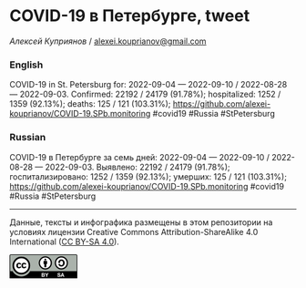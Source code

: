 COVID-19 в Петербурге, tweet
============================

*Алексей Куприянов* /
<a href="mailto:alexei.kouprianov@gmail.com" class="email">alexei.kouprianov@gmail.com</a>

### English

COVID-19 in St. Petersburg for: 2022-09-04 — 2022-09-10 / 2022-08-28 —
2022-09-03. Сonfirmed: 22192 / 24179 (91.78%); hospitalized: 1252 / 1359
(92.13%); deaths: 125 / 121 (103.31%);
<a href="https://github.com/alexei-kouprianov/COVID-19.SPb.monitoring" class="uri">https://github.com/alexei-kouprianov/COVID-19.SPb.monitoring</a>
\#covid19 \#Russia \#StPetersburg

### Russian

COVID-19 в Петербурге за семь дней: 2022-09-04 — 2022-09-10 / 2022-08-28
— 2022-09-03. Выявлено: 22192 / 24179 (91.78%); госпитализировано: 1252
/ 1359 (92.13%); умерших: 125 / 121 (103.31%);
<a href="https://github.com/alexei-kouprianov/COVID-19.SPb.monitoring" class="uri">https://github.com/alexei-kouprianov/COVID-19.SPb.monitoring</a>
\#covid19 \#Russia \#StPetersburg

------------------------------------------------------------------------

Данные, тексты и инфографика размещены в этом репозитории на условиях
лицензии Creative Commons Attribution-ShareAlike 4.0 International ([CC
BY-SA 4.0](https://creativecommons.org/licenses/by-sa/4.0/)).

![](../misc/CC-BY-SA-icon.png "CC-BY-SA")
